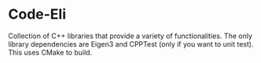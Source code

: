 Code-Eli
========

Collection of C++ libraries that provide a variety of functionalities. The only library dependencies are Eigen3 and CPPTest (only if you want to unit test). This uses CMake to build.